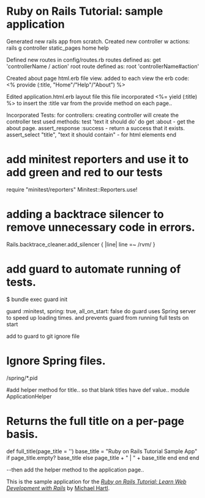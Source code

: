 # Ruby on Rails Tutorial: sample application

Generated new rails app from scratch.
Created new controller w actions:
 rails g controller static_pages home help

Defined new routes in config/routes.rb
  routes defined as:  get 'controllerName / action'
  root route defined as: root 'controllerName#action'

Created about page html.erb file view.
added to each view the erb code: <% provide (:title, "Home"/"Help"/"About") %>

Edited application.html.erb layout file
  this file incorporated <%= yield (:title) %> to insert the :title var from the provide method on each page..

Incorporated Tests:
  for controllers:
  creating controller will create the controller test
  used methods:
    test 'text it should do'  do
      get :about  - get the about page.
      assert_response :success  - return a success that it exists.
      assert_select "title", "text it should contain" - for html elements
    end


# add minitest reporters and use it to add green and red to our tests
require "minitest/reporters"
Minitest::Reporters.use!


# adding a backtrace silencer to remove unnecessary code in errors.
Rails.backtrace_cleaner.add_silencer { |line| line =~ /rvm/ }

# add guard to automate running of tests.
$ bundle exec guard init

guard :minitest, spring: true, all_on_start: false do
  guard uses Spring server to speed up loading times. and prevents guard from running full tests on start

add to guard to git ignore file
# Ignore Spring files.
/spring/*.pid


#add helper method for title.. so that blank titles have def value..
  module ApplicationHelper

  # Returns the full title on a per-page basis.
  def full_title(page_title = '')
    base_title = "Ruby on Rails Tutorial Sample App"
    if page_title.empty?
      base_title
    else
      page_title + " | " + base_title
    end
  end
end

--then add the helper method to the application page..
<title><%= full_title(yield(:title)) %> </title>
















This is the sample application for the
[*Ruby on Rails Tutorial:
Learn Web Development with Rails*](http://www.railstutorial.org/)
by [Michael Hartl](http://www.michaelhartl.com/).